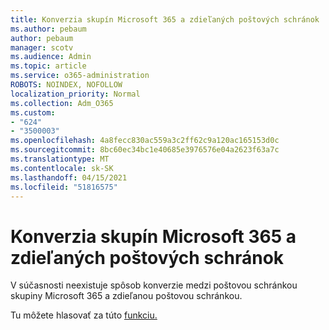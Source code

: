 ```yaml
---
title: Konverzia skupín Microsoft 365 a zdieľaných poštových schránok
ms.author: pebaum
author: pebaum
manager: scotv
ms.audience: Admin
ms.topic: article
ms.service: o365-administration
ROBOTS: NOINDEX, NOFOLLOW
localization_priority: Normal
ms.collection: Adm_O365
ms.custom:
- "624"
- "3500003"
ms.openlocfilehash: 4a8fecc830ac559a3c2ff62c9a120ac165153d0c
ms.sourcegitcommit: 8bc60ec34bc1e40685e3976576e04a2623f63a7c
ms.translationtype: MT
ms.contentlocale: sk-SK
ms.lasthandoff: 04/15/2021
ms.locfileid: "51816575"
---
```

# <a name="conversion-of-microsoft-365-group-and-shared-mailboxes"></a>Konverzia skupín Microsoft 365 a zdieľaných poštových schránok

V súčasnosti neexistuje spôsob konverzie medzi poštovou schránkou skupiny Microsoft 365 a zdieľanou poštovou schránkou.

Tu môžete hlasovať za túto [funkciu.](https://aka.ms/M365GroupToShared)
